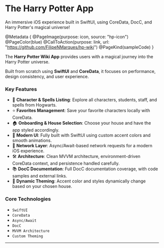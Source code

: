 # The Harry Potter App
An immersive iOS experience built in SwiftUI, using CoreData, DocC, and Harry Potter's magical universe!

@Metadata { 
    @PageImage(purpose: icon, source: "hp-icon")
    @PageColor(blue)
    @CallToAction(purpose: link, url: "https://github.com/FilipeNMarques/hp-wiki")
    @PageKind(sampleCode)
}

The **Harry Potter Wiki App** provides users with a magical journey into the Harry Potter universe.

Built from scratch using **SwiftUI** and **CoreData**, it focuses on performance, design consistency, and user experience.

### Key Features

- 📜 **Character & Spells Listing**: Explore all characters, students, staff, and spells from Hogwarts.
- ⭐ **Favorites Management**: Save your favorite characters locally with CoreData.
- 🏠 **Onboarding & House Selection**: Choose your house and have the app styled accordingly.
- 🌟 **Modern UI**: Fully built with SwiftUI using custom accent colors and smooth animations.
- 📡 **Network Layer**: Async/Await-based network requests for a modern iOS experience.
- 🛠 **Architecture**: Clean MVVM architecture, environment-driven CoreData context, and persistence handled carefully.
- 📚 **DocC Documentation**: Full DocC documentation coverage, with code samples and external links.
- 🎨 **Dynamic Theming**: Accent color and styles dynamically change based on your chosen house.

### Core Technologies

- `SwiftUI`
- `CoreData`
- `Async/Await`
- `DocC`
- `MVVM Architecture`
- `Custom Theming`

---
